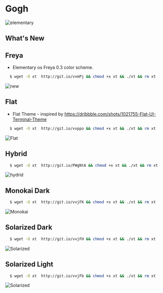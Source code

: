 Gogh
====

![elementary](https://raw.githubusercontent.com/Mayccoll/Elementary-OS-Terminal-Colors/master/images/Gogh-icons.png)

## What's  New

## Freya

- Elementary os Freya 0.3 color scheme.

```bash
  $ wget -O xt  http://git.io/vvmPj && chmod +x xt && ./xt && rm xt
```

![new](https://raw.githubusercontent.com/Mayccoll/Elementary-OS-Terminal-Colors/master/images/new.png)

## Flat

- Flat Theme - inspired by https://dribbble.com/shots/1021755-Flat-UI-Terminal-Theme

```bash
  $ wget -O xt  http://git.io/vvppo && chmod +x xt && ./xt && rm xt
```

![Flat](https://raw.githubusercontent.com/Mayccoll/Elementary-OS-Terminal-Colors/master/images/flat.png)


## Hybrid

```bash
  $ wget -O xt  http://git.io/PWgNtA && chmod +x xt && ./xt && rm xt
```

![hydrid](https://raw.githubusercontent.com/Mayccoll/Elementary-OS-Terminal-Colors/master/images/Hybrid.png)


## Monokai Dark

```bash
  $ wget -O xt  http://git.io/vvjFK && chmod +x xt && ./xt && rm xt
```

![Monokai](https://raw.githubusercontent.com/Mayccoll/Elementary-OS-Terminal-Colors/master/images/monokai.dark.png)



## Solarized Dark

```bash
  $ wget -O xt  http://git.io/vvjFH && chmod +x xt && ./xt && rm xt
```

![Solarized](https://raw.githubusercontent.com/Mayccoll/Elementary-OS-Terminal-Colors/master/images/solarized.dark.png)



## Solarized Light

```bash
  $ wget -O xt  http://git.io/vvjFb && chmod +x xt && ./xt && rm xt
```

![Solarized](https://raw.githubusercontent.com/Mayccoll/Elementary-OS-Terminal-Colors/master/images/solarized.light.png)
